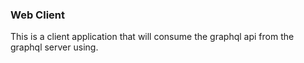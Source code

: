 ### Web Client

This is a client application that will consume the graphql api from the graphql server using.
